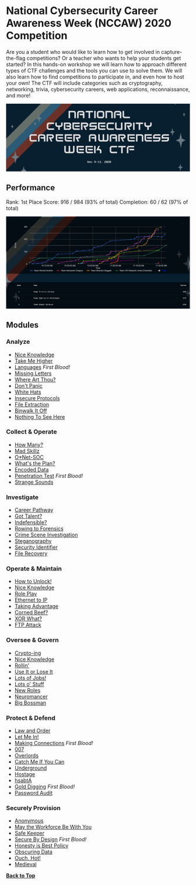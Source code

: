 # National Cybersecurity Career Awareness Week (NCCAW) 2020 Competition

Are you a student who would like to learn how to get involved in capture-the-flag competitions? Or a teacher who wants to help your students get started? In this hands-on workshop we will learn how to approach different types of CTF challenges and the tools you can use to solve them. We will also learn how to find competitions to participate in, and even how to host your own! The CTF will include categories such as cryptography, networking, trivia, cybersecurity careers, web applications, reconnaissance, and more!

![NCCAW Logo](NCCAW-2020-banner-ctf.png)

## Performance

Rank: 1st Place
Score: 916 / 984    (93% of total)
Completion: 60 / 62 (97% of total)

![Leaderboard](leaderboard.png)

## Modules

### Analyze
* [Nice Knowledge](Challenges/Analyze/1)
* [Take Me Higher](Challenges/Analyze/2)
* [Languages](Challenges/Analyze/3) *First Blood!*
* [Missing Letters](Challenges/Analyze/4)
* [Where Art Thou?](Challenges/Analyze/5)
* [Don't Panic](Challenges/Analyze/6)
* [White Hats](Challenges/Analyze/7)
* [Insecure Protocols](Challenges/Analyze/8)
* [File Extraction](Challenges/Analyze/9)
* [Binwalk It Off](Challenges/Analyze/10)
* [Nothing To See Here](Challenges/Analyze/11)

### Collect & Operate
* [How Many?](Challenges/Collect-And-Operate/1)
* [Mad Skillz](Challenges/Collect-And-Operate/2)
* [O*Net-SOC](Challenges/Collect-And-Operate/3)
* [What's the Plan?](Challenges/Collect-And-Operate/4)
* [Encoded Data](Challenges/Collect-And-Operate/5)
* [Penetration Test](Challenges/Collect-And-Operate/6) *First Blood!*
* [Strange Sounds](Challenges/Collect-And-Operate/7)

### Investigate
* [Career Pathway](Challenges/Investigate/1)
* [Got Talent?](Challenges/Investigate/2)
* [Indefensible?](Challenges/Investigate/3)
* [Rowing to Forensics](Challenges/Investigate/4)
* [Crime Scene Investigation](Challenges/Investigate/5)
* [Steganography](Challenges/Investigate/6)
* [Security Identifier](Challenges/Investigate/7)
* [File Recovery](Challenges/Investigate/8)

### Operate & Maintain
* [How to Unlock!](Challenges/Operate-And-Maintain/1)
* [Nice Knowledge](Challenges/Operate-And-Maintain/2)
* [Role Play](Challenges/Operate-And-Maintain/3)
* [Ethernet to IP](Challenges/Operate-And-Maintain/4)
* [Taking Advantage](Challenges/Operate-And-Maintain/5)
* [Corned Beef?](Challenges/Operate-And-Maintain/6)
* [XOR What?](Challenges/Operate-And-Maintain/7)
* [FTP Attack](Challenges/Operate-And-Maintain/8)

### Oversee & Govern
* [Crypto-ing](Challenges/Oversee-And-Govern/1)
* [Nice Knowledge](Challenges/Oversee-And-Govern/2)
* [Rollin'](Challenges/Oversee-And-Govern/3)
* [Use It or Lose It](Challenges/Oversee-And-Govern/4)
* [Lots of Jobs!](Challenges/Oversee-And-Govern/5)
* [Lots o' Stuff](Challenges/Oversee-And-Govern/6)
* [New Roles](Challenges/Oversee-And-Govern/7)
* [Neuromancer](Challenges/Oversee-And-Govern/8)
* [Big Bossman](Challenges/Oversee-And-Govern/9)

### Protect & Defend
* [Law and Order](Challenges/Protect-And-Defend/1)
* [Let Me In!](Challenges/Protect-And-Defend/2)
* [Making Connections](Challenges/Protect-And-Defend/3) *First Blood!*
* [007](Challenges/Protect-And-Defend/4)
* [Overlords](Challenges/Protect-And-Defend/5)
* [Catch Me If You Can](Challenges/Protect-And-Defend/6)
* [Underground](Challenges/Protect-And-Defend/7)
* [Hostage](Challenges/Protect-And-Defend/8)
* [hsabtA](Challenges/Protect-And-Defend/9)
* [Gold Digging](Challenges/Protect-And-Defend/10) *First Blood!*
* [Password Audit](Challenges/Protect-And-Defend/11)

### Securely Provision
* [Anonymous](Challenges/Securely-Provision/1)
* [May the Workforce Be With You](Challenges/Securely-Provision/2)
* [Safe Keeper](Challenges/Securely-Provision/3)
* [Secure By Design](Challenges/Securely-Provision/4) *First Blood!*
* [Honesty is Best Policy](Challenges/Securely-Provision/5)
* [Obscuring Data](Challenges/Securely-Provision/6)
* [Ouch, Hot!](Challenges/Securely-Provision/7)
* [Medieval](Challenges/Securely-Provision/8)

[**Back to Top**](#modules)